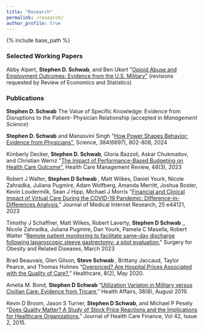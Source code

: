```yaml
---
title: "Research"
permalink: /research/
author_profile: true
---
```


{% include base_path %}


<H3>Selected Working Papers </H3>




Abby Alpert, <b>Stephen D. Schwab</b>, and Ben Ukert "<a href="https://www.nber.org/papers/w30110">Opioid Abuse and Employment Outcomes: Evidence from the U.S. Military"</a> (revisions requested by Review of Economics and Statistics)  



<H3>Publications</H3>

<b>Stephen D. Schwab</b> The Value of Specific Knowledge: Evidence from Disruptions to the Patient-
  Physician Relationship (accepted in _Management Science_)

<b>Stephen D. Schwab</b> and Manasvini Singh "<a href="https://www.science.org/doi/10.1126/science.adl3835">How Power Shapes Behavior: Evidence from Physicians"</a>, Science, 384(6697), 802-808, 2024

Kimberly Decker, <b>Stephen D. Schwab</b>,  Gloria Bazzoli, Askar Chukmaitov, and Christian Wernz "<a href="https://journals.lww.com/hcmrjournal/fulltext/2023/07000/Impact_of_performance_based_budgeting_on_quality.6.aspx">The Impact of Performance-Based Budgeting on Health Care Outcome"</a>, Health Care Management Review, 48(3),  2023
  
Robert J Walter,  <b>Stephen D Schwab </b>, Matt Wilkes, Daniel Yourk, Nicole Zahradka, Juliana Pugmire, Adam Wolfberg, Amanda Merritt, Joshua Boster, Kevin Loudermilk, Sean J Hipp, Michael J Morris "<a href="https://www.jmir.org/2023/1/e44121/">Financial and Clinical Impact of Virtual Care During the COVID-19 Pandemic: Difference-in-Differences Analysis</a>," Journal of Medical Internet Research, 25 e44121, 2023
  <br>
  
Timothy J Schaffner, Matt Wilkes, Robert Laverty, <b>Stephen D Schwab </b>,, Nicole Zahradka, Juliana Pugmire, Dan Yourk, Pamela C Masella, Robert Walter "<a href="https://www.sciencedirect.com/science/article/pii/S1550728923001223">Remote patient monitoring to facilitate same-day discharge following laparoscopic sleeve gastrectomy: a pilot evaluation</a>," Surgery for Obesity and Related Diseases, March 2023

Brad Beauvais, Glen Gilson, <b>Steve Schwab </b>, Brittany Jaccaud, Taylor Pearce, and Thomas Holmes “<a href="https://www.mdpi.com/2227-9032/8/2/135">Overpriced? Are Hospital Prices Associated with the Quality of Care?</a>,” Healthcare, 8(2), May 2020.
<br>

Amelia M. Bond, <b>Stephen D Schwab </b>“<a href="https://www.healthaffairs.org/doi/10.1377/hlthaff.2019.00298">Utilization Variaton in Military versus Civilian Care: Evidence from Tricare</a>,” Health Affairs, 38(8), August 2019.
<br>

Kevin D Broom, Jason S Turner, <b>Stephen D Schwab</b>, and Michael P Pesely “<a href="http://healthfinancejournal.com/~junland/index.php/johcf/article/view/40">Does Quality Matter? A Study of Stock Price Reactions and the Implications for Healthcare Organizations</a>,” Journal of Health Care Finance, Vol 42, Issue 2, 2015.
